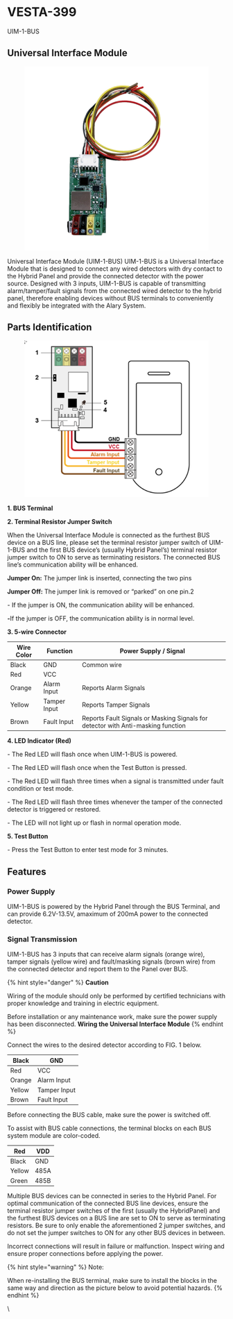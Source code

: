 # VESTA-399

UIM-1-BUS

## Universal Interface Module

<figure><img src=".gitbook/assets/image (5) (1).png" alt=""><figcaption></figcaption></figure>

Universal Interface Module (UIM-1-BUS) UIM-1-BUS is a Universal Interface Module that is designed to connect any wired detectors with dry contact to the Hybrid Panel and provide the connected detector with the power source. Designed with 3 inputs, UIM-1-BUS is capable of transmitting alarm/tamper/fault signals from the connected wired detector to the hybrid panel, therefore enabling devices without BUS terminals to conveniently and flexibly be integrated with the Alary System.

## Parts Identification



<figure><img src=".gitbook/assets/2025-02-27 14_51_34-UIM-1-BUS_20230804.pdf - Foxit PDF Reader.png" alt=""><figcaption></figcaption></figure>

**1. BUS Terminal**

**2. Terminal Resistor Jumper Switch**

When the Universal Interface Module is connected as the furthest BUS device on a BUS line, please set the terminal resistor jumper switch of UIM-1-BUS and the first BUS device’s (usually Hybrid Panel’s) terminal resistor jumper switch to ON to serve as terminating resistors. The connected BUS line’s communication ability will be enhanced.



**Jumper On:** The jumper link is inserted, connecting the two pins

&#x20;**Jumper Off:** The jumper link is removed or “parked” on one pin.2 &#x20;

\- If the jumper is ON, the communication ability will be enhanced.

**-**&#x49;f the jumper is OFF, the communication ability is in normal level.

**3.   5-wire Connector**

| Wire Color | Function     | Power Supply / Signal                                                            |
| ---------- | ------------ | -------------------------------------------------------------------------------- |
| Black      | GND          | Common wire                                                                      |
| Red        | VCC          |                                                                                  |
| Orange     | Alarm Input  | Reports Alarm Signals                                                            |
| Yellow     | Tamper Input | Reports Tamper Signals                                                           |
| Brown      | Fault Input  | Reports Fault Signals or Masking Signals for detector with Anti-masking function |

**4. LED Indicator (Red)**

\- The Red LED will flash once when UIM-1-BUS is powered.

\- The Red LED will flash once when the Test Button is pressed.

\- The Red LED will flash three times when a signal is transmitted under fault condition or test mode.

\- The Red LED will flash three times whenever the tamper of the connected detector is triggered or restored.

\- The LED will not light up or flash in normal operation mode.

**5. Test Button**

\- Press the Test Button to enter test mode for 3 minutes.

## **Features**

### &#x20;**Power Supply**

&#x20;UIM-1-BUS is powered by the Hybrid Panel through the BUS Terminal, and can provide 6.2V-13.5V, amaximum of 200mA power to the connected detector.

### &#x20;**Signal Transmission**

UIM-1-BUS has 3 inputs that can receive alarm signals (orange wire), tamper signals (yellow wire) and fault/masking signals (brown wire) from the connected detector and report them to the Panel over BUS.

{% hint style="danger" %}
**Caution**

Wiring of the module should only be performed by certified technicians with proper knowledge and training in electric equipment.

&#x20;Before installation or any maintenance work, make sure the power supply has been disconnected. **Wiring the Universal Interface Module**
{% endhint %}

Connect the wires to the desired detector according to FIG. 1 below.

| Black  | GND          |
| ------ | ------------ |
| Red    | VCC          |
| Orange | Alarm Input  |
| Yellow | Tamper Input |
| Brown  | Fault Input  |

&#x20;Before connecting the BUS cable, make sure the power is switched off.

&#x20;To assist with BUS cable connections, the terminal blocks on each BUS system module are color-coded.

| Red    | VDD  |
| ------ | ---- |
| Black  | GND  |
| Yellow | 485A |
| Green  | 485B |

Multiple BUS devices can be connected in series to the Hybrid Panel. For optimal communication of the connected BUS line devices, ensure the terminal resistor jumper switches of the first (usually the HybridPanel) and the furthest BUS devices on a BUS line are set to ON to serve as terminating resistors. Be sure to only enable the aforementioned 2 jumper switches, and do not set the jumper switches to ON for any other BUS devices in between.

Incorrect connections will result in failure or malfunction. Inspect wiring and ensure proper connections before applying the power.

{% hint style="warning" %}
Note:

&#x20;When re-installing the BUS terminal, make sure to install the blocks in the same way and direction as the picture below to avoid potential hazards.
{% endhint %}

\
